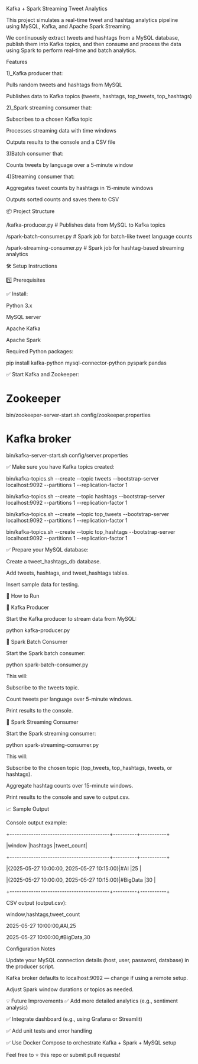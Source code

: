 Kafka + Spark Streaming Tweet Analytics

This project simulates a real-time tweet and hashtag analytics pipeline using MySQL, Kafka, and Apache Spark Streaming.

We continuously extract tweets and hashtags from a MySQL database, publish them into Kafka topics, and then consume and process the data using Spark to perform real-time and batch analytics.

Features

1)_Kafka producer that:

Pulls random tweets and hashtags from MySQL

Publishes data to Kafka topics (tweets, hashtags, top_tweets, top_hashtags)

2)_Spark streaming consumer that:

Subscribes to a chosen Kafka topic

Processes streaming data with time windows

Outputs results to the console and a CSV file

3)Batch consumer that:

Counts tweets by language over a 5-minute window

4)Streaming consumer that:

Aggregates tweet counts by hashtags in 15-minute windows

Outputs sorted counts and saves them to CSV

📦 Project Structure

/kafka-producer.py         # Publishes data from MySQL to Kafka topics

/spark-batch-consumer.py   # Spark job for batch-like tweet language counts

/spark-streaming-consumer.py  # Spark job for hashtag-based streaming analytics

🛠️ Setup Instructions

1️⃣ Prerequisites

✅ Install:

Python 3.x

MySQL server

Apache Kafka

Apache Spark

Required Python packages:


pip install kafka-python mysql-connector-python pyspark pandas

✅ Start Kafka and Zookeeper:



# Zookeeper

bin/zookeeper-server-start.sh config/zookeeper.properties

# Kafka broker

bin/kafka-server-start.sh config/server.properties

✅ Make sure you have Kafka topics created:


bin/kafka-topics.sh --create --topic tweets --bootstrap-server localhost:9092 --partitions 1 --replication-factor 1

bin/kafka-topics.sh --create --topic hashtags --bootstrap-server localhost:9092 --partitions 1 --replication-factor 1

bin/kafka-topics.sh --create --topic top_tweets --bootstrap-server localhost:9092 --partitions 1 --replication-factor 1

bin/kafka-topics.sh --create --topic top_hashtags --bootstrap-server localhost:9092 --partitions 1 --replication-factor 1

✅ Prepare your MySQL database:

Create a tweet_hashtags_db database.

Add tweets, hashtags, and tweet_hashtags tables.

Insert sample data for testing.

🚀 How to Run

🔹 Kafka Producer

Start the Kafka producer to stream data from MySQL:

python kafka-producer.py

🔹 Spark Batch Consumer

Start the Spark batch consumer:


python spark-batch-consumer.py

This will:

Subscribe to the tweets topic.

Count tweets per language over 5-minute windows.

Print results to the console.

🔹 Spark Streaming Consumer

Start the Spark streaming consumer:

python spark-streaming-consumer.py

This will:

Subscribe to the chosen topic (top_tweets, top_hashtags, tweets, or hashtags).

Aggregate hashtag counts over 15-minute windows.

Print results to the console and save to output.csv.

📈 Sample Output

Console output example:

+------------------------------------------+----------+-----------+

|window                                    |hashtags  |tweet_count|

+------------------------------------------+----------+-----------+

|{2025-05-27 10:00:00, 2025-05-27 10:15:00}|#AI       |25         |

|{2025-05-27 10:00:00, 2025-05-27 10:15:00}|#BigData  |30         |

+------------------------------------------+----------+-----------+


CSV output (output.csv):

window,hashtags,tweet_count

2025-05-27 10:00:00,#AI,25

2025-05-27 10:00:00,#BigData,30

Configuration Notes

Update your MySQL connection details (host, user, password, database) in the producer script.

Kafka broker defaults to localhost:9092 — change if using a remote setup.

Adjust Spark window durations or topics as needed.

💡 Future Improvements
✅ Add more detailed analytics (e.g., sentiment analysis)

✅ Integrate dashboard (e.g., using Grafana or Streamlit)

✅ Add unit tests and error handling

✅ Use Docker Compose to orchestrate Kafka + Spark + MySQL setup


Feel free to ⭐️ this repo or submit pull requests!

